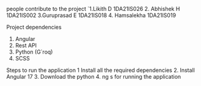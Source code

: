people contribute to the project
`1.Likith D 1DA21IS026
2. Abhishek H 1DA21IS002
3.Guruprasad E 1DA21IS018
4. Hamsalekha 1DA21IS019

Project dependencies
 1. Angular
 2. Rest API
 3. Python (G`roq)
4. SCSS

Steps to run the application
1 Install all the required dependencies
2. Install Angular 17
3. Download the python
4. ng s for running the application
